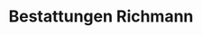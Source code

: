 ---
title: "Bestattungen Richmann"
url: /gelsenkirchen/bestattungen-richmann/
shop: Bestattungen
---